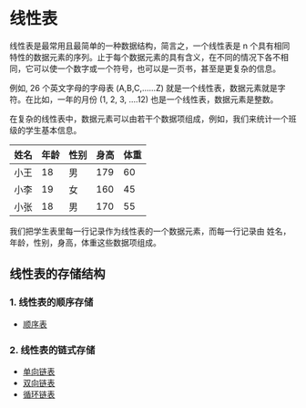 # 线性表
线性表是最常用且最简单的一种数据结构，简言之，一个线性表是 n 个具有相同特性的数据元素的序列。止于每个数据元素的具有含义，在不同的情况下各不相同，它可以使一个数字或一个符号，也可以是一页书，甚至是更复杂的信息。  

例如, 26 个英文字母的字母表 (A,B,C,......Z) 就是一个线性表，数据元素就是字符。在比如，一年的月份 (1, 2, 3, ....12) 也是一个线性表，数据元素是整数。  

在复杂的线性表中，数据元素可以由若干个数据项组成，例如，我们来统计一个班级的学生基本信息。  

| 姓名 | 年龄 | 性别  | 身高 | 体重 |
|-----|------|-------|-----|------|
| 小王 | 18 | 男 | 179 | 60 |
| 小李 | 19 | 女 | 160 | 45 |
| 小张 | 18 | 男 | 170 | 55 |

我们把学生表里每一行记录作为线性表的一个数据元素，而每一行记录由 姓名，年龄，性别，身高，体重这些数据项组成。


## 线性表的存储结构

### 1. 线性表的顺序存储
- [顺序表](SequenceList.md)

### 2. 线性表的链式存储
- [单向链表](SinglyLinkedList.md)
- [双向链表](DoublyLinkedList.md)
- [循环链表](LoopLinkedList.md)